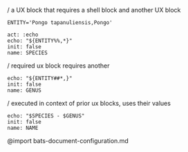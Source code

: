 / a UX block that requires a shell block and another UX block
``` :(shell)
ENTITY='Pongo tapanuliensis,Pongo'
```
```ux :[SPECIES] +(shell) +(GENUS)
act: :echo
echo: "${ENTITY%%,*}"
init: false
name: SPECIES
```
/ required ux block requires another
```ux :(GENUS) +[NAME]
echo: "${ENTITY##*,}"
init: false
name: GENUS
```
/ executed in context of prior ux blocks, uses their values
```ux :[NAME]
echo: "$SPECIES - $GENUS"
init: false
name: NAME
```
@import bats-document-configuration.md